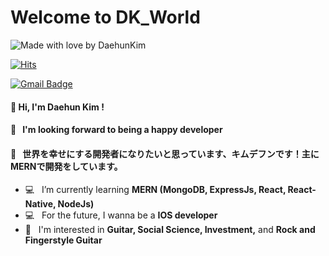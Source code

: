 # Welcome to DK_World 
![Made with love by DaehunKim](https://img.shields.io/badge/Made%20with%20%E2%9D%A4%EF%B8%8Fby-%20DaehunKim%20-orange) &nbsp;

[![Hits](https://hits.seeyoufarm.com/api/count/incr/badge.svg?url=https%3A%2F%2Fgithub.com%2Fzzsza)](https://hits.seeyoufarm.com) &nbsp;

[![Gmail Badge](https://img.shields.io/badge/Gmail-d14836?style=flat-square&logo=Gmail&logoColor=white&link=mailto:gidonskaris@gmail.com)](mailto:gidonskaris@gmail.com) &nbsp;


#### 🙌  Hi, I'm Daehun Kim ! 

#### 📣  &nbsp; I'm looking forward to being a happy developer
#### 📣  &nbsp; 世界を幸せにする開発者になりたいと思っています、キムデフンです！主にMERNで開発をしています。

* 💻  &nbsp; I’m currently learning **MERN (MongoDB, ExpressJs, React, React-Native, NodeJs)** 
* 💻  &nbsp; For the future, I wanna be a **IOS developer** 
* 💜  &nbsp; I'm interested in **Guitar, Social Science, Investment,** and  **Rock and Fingerstyle Guitar**


